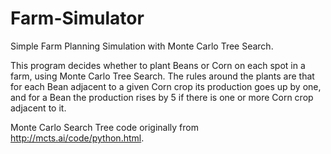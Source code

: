 # Farm-Simulator
Simple Farm Planning Simulation with Monte Carlo Tree Search.

This program decides whether to plant Beans or Corn on each spot in a farm, using Monte Carlo Tree Search. The rules around the plants are that for each Bean adjacent to a given Corn crop its production goes up by one, and for a Bean the production rises by 5 if there is one or more Corn crop adjacent to it.


Monte Carlo Search Tree code originally from http://mcts.ai/code/python.html.
